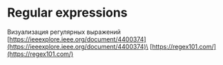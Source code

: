 # Regular expressions

Визуализация регулярных выражений\
[https://ieeexplore.ieee.org/document/4400374](https://ieeexplore.ieee.org/document/4400374)\
[https://regex101.com/](https://regex101.com/)

